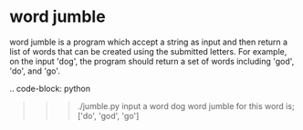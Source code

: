 word jumble
===========

word jumble is a program which accept a string as input and then return a list of words that can be created using the submitted letters.
For example, on the input 'dog', the program should return a set of words including 'god', 'do', and 'go'.

.. code-block: python

   >>> ./jumble.py
   >>> input a word
   >>> dog
   >>> word jumble for this word is;
   >>> ['do', 'god', 'go']


